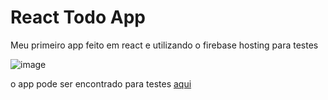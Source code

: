 # React Todo App

Meu primeiro app feito em react e utilizando o firebase hosting para testes

![image](https://user-images.githubusercontent.com/84640436/154774453-b591a16b-da8f-4f79-ba6b-836918d9cf4f.png)

o app pode ser encontrado para testes [aqui](https://react-todo-app-d2a6a.web.app/)

